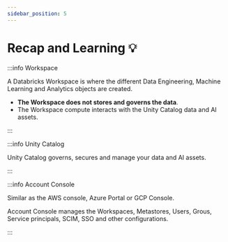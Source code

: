 ```yaml
---
sidebar_position: 5
---
```


# Recap and Learning 💡

:::info Workspace

A Databricks Workspace is where the different Data Engineering, Machine Learning and Analytics objects are created. 

  - **The Workspace does not stores and governs the data**.
  - The Workspace compute interacts with the Unity Catalog data and AI assets.

:::

:::info Unity Catalog

Unity Catalog governs, secures and manage your data and AI assets.

:::

:::info Account Console

Similar as the AWS console, Azure Portal or GCP Console.

Account Console manages the Workspaces, Metastores, Users, Grous, Service principals, SCIM, SSO and other configurations.

:::